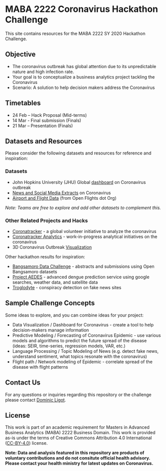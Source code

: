 # MABA 2222 Coronavirus Hackathon Challenge

This site contains resources for the MABA 2222 SY 2020 Hackathon Challenge. 

## Objective

* The coronavirus outbreak has global attention due to its unpredictable nature and high infection rate. 
* Your goal is to conceptualize a business analytics project tackling the Coronavirus
* Scenario: A solution to help decision makers address the Coronavirus

## Timetables

* 24 Feb – Hack Proposal (Mid-terms)
* 14 Mar -  Final submission (Finals)
* 21 Mar – Presentation (Finals)

## Datasets and Resources

Please consider the following datasets and resources for reference and inspiration: 

### Datasets

* John Hopkins University (JHU) Global [dashboard](https://gisanddata.maps.arcgis.com/apps/opsdashboard/index.html#/bda7594740fd40299423467b48e9ecf6) on Coronavirus outbreak
* [News and Social Media Extracts](https://github.com/docligot/coronavirus-mab2222-hackathon/tree/master/social_listening
) on Coronavirus
* [Airport and Flight Data](https://github.com/docligot/coronavirus-mab2222-hackathon/tree/master/flight_data) (from Open Flights dot Org)

*Note: Teams are free to explore and add other datasets to complement this.*

### Other Related Projects and Hacks

* [Coronatracker](https://github.com/theleadio/coronatracker) - a global volunteer initiative to analyze the coronavirus
* [Coronatracker Analytics](https://github.com/docligot/coronatracker-analytics) - work-in-progress analytical initiatives on the coronavirus
* 3D Coronavirus Outbreak [Visualization](https://icao.maps.arcgis.com/home/webscene/viewer.html?webscene=bf1ef9f8d9a748e0ab77c5591b24102e)

Other hackathon results for inspiration: 

* [Bangsamoro Data Challenge](https://github.com/ethicsph/bangsamoro-data-challenge) - abstracts and submissions using Open Bangsamoro datasets
* [Project AEDES](https://github.com/docligot/aedesproject) - advanced dengue prediction service using google searches, weather data, and satellite data
* [Troglodyte](https://github.com/docligot/conspiracy-detection-r) - conspiracy detection on fake news sites

## Sample Challenge Concepts

Some ideas to explore, and you can combine ideas for your project: 

* Data Visualization / Dashboard for Coronavirus - create a tool to help decision-makers manage information
* Predictive Modeling / Forecasting of Coronavirus Epidemic - use various models and algorithms to predict the future spread of the disease (ideas: SEIR, time-series, regression models, VAR, etc.)
* Language Processing / Topic Modeling of News (e.g. detect fake news, understand sentiment, what topics resonate with the coronavirus)
* Flight path / Network modeling of Epidemic - correlate spread of the disease with flight patterns

## Contact Us

For any questions or inquiries regarding this repository or the challenge please contact [Dominic Ligot](https://www.linkedin.com/in/docligot/).

## License

This work is part of an academic requirement for Masters in Advanced Business Analytics (MABA) 2222 Business Domain. This work is provided as-is under the terms of Creative Commons Attribution 4.0 International ([CC-BY-4.0](https://choosealicense.com/licenses/cc-by-4.0/#)) license. 

**Note: Data and analysis featured in this repository are products of voluntary contributions and do not consitute official health advisory. Please contact your health ministry for latest updates on Coronavirus.**